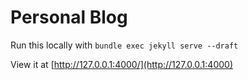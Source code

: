 # Personal Blog

Run this locally with `bundle exec jekyll serve --draft`

View it at [http://127.0.0.1:4000/](http://127.0.0.1:4000)
